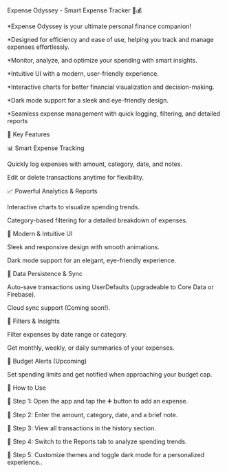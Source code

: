 Expense Odyssey - Smart Expense Tracker 🚀💰


*Expense Odyssey is your ultimate personal finance companion!

*Designed for efficiency and ease of use, helping you track and manage expenses effortlessly.

*Monitor, analyze, and optimize your spending with smart insights.

*Intuitive UI with a modern, user-friendly experience.

*Interactive charts for better financial visualization and decision-making.

*Dark mode support for a sleek and eye-friendly design.

*Seamless expense management with quick logging, filtering, and detailed reports



🌟 Key Features


📊 Smart Expense Tracking

Quickly log expenses with amount, category, date, and notes.

Edit or delete transactions anytime for flexibility.



📈 Powerful Analytics & Reports

Interactive charts to visualize spending trends.

Category-based filtering for a detailed breakdown of expenses.



🎨 Modern & Intuitive UI

Sleek and responsive design with smooth animations.

Dark mode support for an elegant, eye-friendly experience.



🔄 Data Persistence & Sync

Auto-save transactions using UserDefaults (upgradeable to Core Data or Firebase).

Cloud sync support (Coming soon!).


📅 Filters & Insights

Filter expenses by date range or category.

Get monthly, weekly, or daily summaries of your expenses.



🔔 Budget Alerts (Upcoming)

Set spending limits and get notified when approaching your budget cap.


📌 How to Use

🔹 Step 1: Open the app and tap the ➕ button to add an expense.

🔹 Step 2: Enter the amount, category, date, and a brief note.

🔹 Step 3: View all transactions in the history section.

🔹 Step 4: Switch to the Reports tab to analyze spending trends.

🔹 Step 5: Customize themes and toggle dark mode for a personalized experience..




